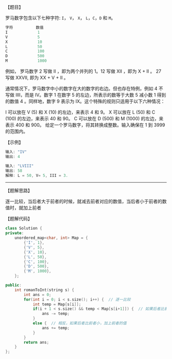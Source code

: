 【题目】

罗马数字包含以下七种字符: `I`， `V`， `X`， `L`，`C`，`D` 和 `M`。

```c++
字符          数值
I             1
V             5
X             10
L             50
C             100
D             500
M             1000
```

例如， 罗马数字 2 写做 II ，即为两个并列的 1。12 写做 XII ，即为 X + II 。 27 写做  XXVII, 即为 XX + V + II 。

通常情况下，罗马数字中小的数字在大的数字的右边。但也存在特例，例如 4 不写做 IIII，而是 IV。数字 1 在数字 5 的左边，所表示的数等于大数 5 减小数 1 得到的数值 4 。同样地，数字 9 表示为 IX。这个特殊的规则只适用于以下六种情况：

I 可以放在 V (5) 和 X (10) 的左边，来表示 4 和 9。
X 可以放在 L (50) 和 C (100) 的左边，来表示 40 和 90。 
C 可以放在 D (500) 和 M (1000) 的左边，来表示 400 和 900。
给定一个罗马数字，将其转换成整数。输入确保在 1 到 3999 的范围内。

【示例】

```c++
输入: "IV"
输出: 4
```

```c++
输入: "LVIII"
输出: 58
解释: L = 50, V= 5, III = 3.
```

---

【题解思路】

逐一比较，当后者大于前者的时候，就减去前者对应的数值，当后者小于前者的数值时，就加上前者

【题解代码】

```c++
class Solution {
private:
    unordered_map<char, int> Map = {
        {'I', 1},
        {'V', 5},
        {'X', 10},
        {'L', 50},
        {'C', 100},
        {'D', 500},
        {'M', 1000},
    };

public:
    int romanToInt(string s) {
        int ans = 0;
        for(int i = 0; i < s.size(); i++) {  // 逐一比较
            int temp = Map[s[i]];
            if(i + 1 < s.size() && temp < Map[s[i+1]]) {  // 如果后者比前者大，减去前者的值
                ans -= temp;
            }
            else {  // 相反，如果后者比前者小，加上前者的值
                ans += temp;
            }
        }
        return ans;
    }
};
```

